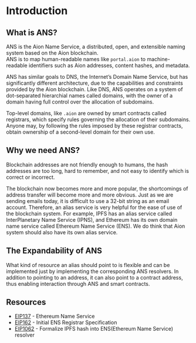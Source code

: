 # Introduction

## What is ANS?
ANS is the Aion Name Service, a distributed, open, and extensible naming system based on the Aion blockchain.  
ANS is to map human-readable names like `portal.aion` to machine-readable identifiers such as Aion addresses, content hashes, and metadata.

ANS has similar goals to DNS, the Internet’s Domain Name Service, but has significantly different architecture, due to the capabilities and constraints provided by the Aion blockchain. Like DNS, ANS operates on a system of dot-separated hierarchial names called domains, with the owner of a domain having full control over the allocation of subdomains.

Top-level domains, like `.aion` are owned by smart contracts called registrars, which specify rules governing the allocation of their subdomains. Anyone may, by following the rules imposed by these registrar contracts, obtain ownership of a second-level domain for their own use.

## Why we need ANS?
Blockchain addresses are not friendly enough to humans, the hash addresses are too long, hard to remember, and not easy to identify which is correct or incorrect.  

The blockchain now becomes more and more popular, the shortcomings of address transfer will become more and more obvious. Just as we are sending emails today, it is difficult to use a 32-bit string as an email account. Therefore, an alias service is very helpful for the ease of use of the blockchain system. For example, IPFS has an alias service called InterPlanetary Name Service (IPNS), and Ethereum has its own domain name service called Ethereum Name Service (ENS). We do think that Aion system should also have its own alias service.

## The Expandability of ANS
What kind of resource an alias should point to is flexible and can be implemented just by implementing the corresponding ANS resolvers. In addition to pointing to an address, it can also point to a contract address, thus enabling interaction through ANS and smart contracts.

## Resources
- [EIP137](https://github.com/ethereum/EIPs/blob/master/EIPS/eip-137.md) - Ethereum Name Service
- [EIP162](https://github.com/ethereum/EIPs/blob/master/EIPS/eip-162.md) - Initial ENS Registrar Specification
- [EIP1062](https://github.com/ethereum/EIPs/blob/master/EIPS/eip-1062.md) - Formalize IPFS hash into ENS(Ethereum Name Service) resolver
